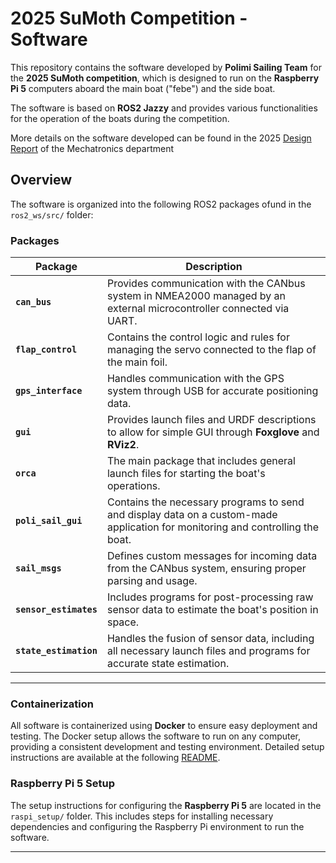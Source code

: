 # 2025 SuMoth Competition - Software

This repository contains the software developed by **Polimi Sailing Team** for the **2025 SuMoth competition**, which is designed to run on the **Raspberry Pi 5** computers aboard the main boat ("febe") and the side boat. 

The software is based on **ROS2 Jazzy** and provides various functionalities for the operation of the boats during the competition.

More details on the software developed can be found in the 2025 [Design Report](Meccatronica_DR_2025.pdf) of the Mechatronics department 


## Overview

The software is organized into the following ROS2 packages ofund in the `ros2_ws/src/` folder:

### Packages

| Package            | Description                                                                                       |
|--------------------|---------------------------------------------------------------------------------------------------|
| **`can_bus`**       | Provides communication with the CANbus system in NMEA2000 managed by an external microcontroller connected via UART. |
| **`flap_control`**  | Contains the control logic and rules for managing the servo connected to the flap of the main foil. |
| **`gps_interface`** | Handles communication with the GPS system through USB for accurate positioning data.             |
| **`gui`**           | Provides launch files and URDF descriptions to allow for simple GUI through **Foxglove** and **RViz2**. |
| **`orca`**          | The main package that includes general launch files for starting the boat's operations.           |
| **`poli_sail_gui`** | Contains the necessary programs to send and display data on a custom-made application for monitoring and controlling the boat. |
| **`sail_msgs`**     | Defines custom messages for incoming data from the CANbus system, ensuring proper parsing and usage. |
| **`sensor_estimates`** | Includes programs for post-processing raw sensor data to estimate the boat's position in space.  |
| **`state_estimation`** | Handles the fusion of sensor data, including all necessary launch files and programs for accurate state estimation. |

---

### Containerization

All software is containerized using **Docker** to ensure easy deployment and testing. The Docker setup allows the software to run on any computer, providing a consistent development and testing environment. Detailed setup instructions are available at the following [README](Docker/Ros_with_docker.md).

### Raspberry Pi 5 Setup

The setup instructions for configuring the **Raspberry Pi 5** are located in the `raspi_setup/` folder. This includes steps for installing necessary dependencies and configuring the Raspberry Pi environment to run the software.

---
